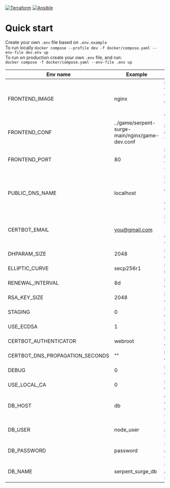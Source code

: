 [![Terraform](https://github.com/kopako/serpent-surge/actions/workflows/terraform.yaml/badge.svg)](https://github.com/kopako/serpent-surge/actions/workflows/terraform.yaml)
[![Ansible](https://github.com/kopako/serpent-surge/actions/workflows/ansible.yml/badge.svg)](https://github.com/kopako/serpent-surge/actions/workflows/ansible.yml)
# Quick start
Create your own `.env` file based on `.env.example`  
To run locally ```docker compose --profile dev -f docker/compose.yaml --env-file dev.env up```  
To run on production create your own `.env` file, and run:  
```docker compose -f docker/compose.yaml --env-file .env up```

|Env name|Example|Description|
|--------|-------|-----------|
|FRONTEND_IMAGE|nginx|Docker image for frontend, for production use 'jonasal/nginx-certbot:latest'|
|FRONTEND_CONF|../game/serpent-surge-main/nginx/game-dev.conf|Nginx configuration file|
|FRONTEND_PORT|80|PORT used by nginx config file, use 443 for prod|
|PUBLIC_DNS_NAME|localhost|MANDATORY field, used for certbot when 'jonasal/nginx-certbot:latest' used|
|CERTBOT_EMAIL|you@gmail.com|MANDATORY field when 'jonasal/nginx-certbot:latest' used|
|DHPARAM_SIZE|2048|Default for certbot|
|ELLIPTIC_CURVE|secp256r1|Default for certbot|
|RENEWAL_INTERVAL|8d|Default for certbot|
|RSA_KEY_SIZE|2048|Default for certbot|
|STAGING|0|Default for certbot|
|USE_ECDSA|1|Default for certbot|
|CERTBOT_AUTHENTICATOR|webroot|Default for certbot|
|CERTBOT_DNS_PROPAGATION_SECONDS|""|Default for certbot|
|DEBUG|0|Default for certbot|
|USE_LOCAL_CA|0|Default for certbot|
|DB_HOST|db|depends on docker compose service name|
|DB_USER|node_user|Used by db and node service|
|DB_PASSWORD|password|Used by db and node service|
|DB_NAME|serpent_surge_db|Used by db and node service|